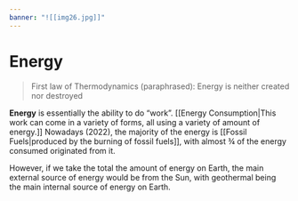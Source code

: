 ```yaml
---
banner: "![[img26.jpg]]"
---
```

# Energy
> First law of Thermodynamics (paraphrased): Energy is neither created nor destroyed
 
**Energy** is essentially the ability to do “work”. [[Energy Consumption|This work can come in a variety of forms, all using a variety of amount of energy.]] Nowadays (2022), the majority of the energy is [[Fossil Fuels|produced by the burning of fossil fuels]], with almost ¾ of the energy consumed originated from it.

However, if we take the total the amount of energy on Earth, the main external source of energy would be from the Sun, with geothermal being the main internal source of energy on Earth.